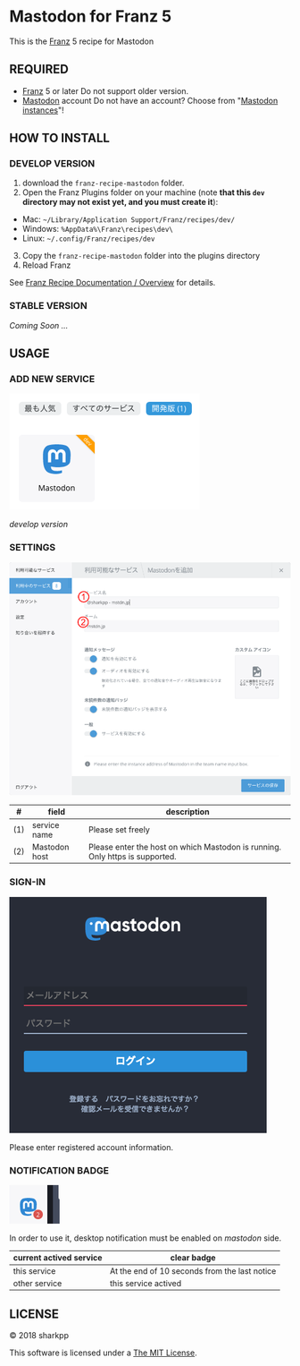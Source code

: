 # Mastodon for Franz 5

This is the [Franz](https://meetfranz.com/) 5 recipe for Mastodon

## REQUIRED

* [Franz](https://meetfranz.com/) 5 or later
  Do not support older version.
* [Mastodon](https://joinmastodon.org/) account
  Do not have an account?
  Choose from "[Mastodon instances](https://instances.social/list)"!

## HOW TO INSTALL

### DEVELOP VERSION

1. download the `franz-recipe-mastodon` folder.
2. Open the Franz Plugins folder on your machine (note **that this `dev` directory may not exist yet, and you must create it**):
  * Mac: `~/Library/Application Support/Franz/recipes/dev/`
  * Windows: `%AppData%\Franz\recipes\dev\`
  * Linux: `~/.config/Franz/recipes/dev`
3. Copy the `franz-recipe-mastodon` folder into the plugins directory
4. Reload Franz

See [Franz Recipe Documentation / Overview](https://github.com/meetfranz/plugins/blob/master/docs/integration.md)
 for details.

### STABLE VERSION

*Coming Soon ...*

## USAGE

### ADD NEW SERVICE

![](docs/add-service.png)

*develop version*

### SETTINGS

![](docs/add-service-settings.png)

| # | field | description |
|-|-|-|
| (1) | service name | Please set freely |
| (2) | Mastodon host | Please enter the host on which Mastodon is running. Only https is supported. |

### SIGN-IN

![](docs/mstdn_jp-signin.png)

Please enter registered account information.

### NOTIFICATION BADGE

![](docs/notification-badge-example.png)

In order to use it, desktop notification must be enabled on *mastodon* side.

| current actived service | clear badge |
|-|-|
| this service | At the end of 10 seconds from the last notice | 
| other service | this service actived |


## LICENSE

&copy; 2018 sharkpp

This software is licensed under a [The MIT License](http://opensource.org/licenses/MIT).
